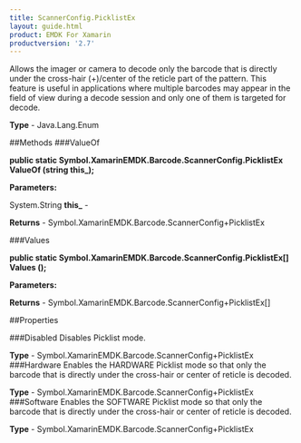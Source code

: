 ```yaml
---
title: ScannerConfig.PicklistEx
layout: guide.html
product: EMDK For Xamarin 
productversion: '2.7' 
---
```

Allows the imager or camera to decode only the barcode that is directly under the cross-hair (+)/center of the reticle part of the pattern. This feature is useful in applications where multiple barcodes may appear in the field of view during a decode session and only one of them is targeted for decode.

**Type** - Java.Lang.Enum

##Methods
###ValueOf

**public static Symbol.XamarinEMDK.Barcode.ScannerConfig.PicklistEx ValueOf (string this_);**


        

**Parameters:**

System.String **this_**  - 
        

**Returns** - Symbol.XamarinEMDK.Barcode.ScannerConfig+PicklistEx

###Values

**public static Symbol.XamarinEMDK.Barcode.ScannerConfig.PicklistEx[] Values ();**


        

**Parameters:**

**Returns** - Symbol.XamarinEMDK.Barcode.ScannerConfig+PicklistEx[]

##Properties

###Disabled
Disables Picklist mode.

**Type** - Symbol.XamarinEMDK.Barcode.ScannerConfig+PicklistEx
###Hardware
Enables the HARDWARE Picklist mode so that only the barcode that is directly under the cross-hair or center of reticle is decoded.

**Type** - Symbol.XamarinEMDK.Barcode.ScannerConfig+PicklistEx
###Software
Enables the SOFTWARE Picklist mode so that only the barcode that is directly under the cross-hair or center of reticle is decoded.

**Type** - Symbol.XamarinEMDK.Barcode.ScannerConfig+PicklistEx
